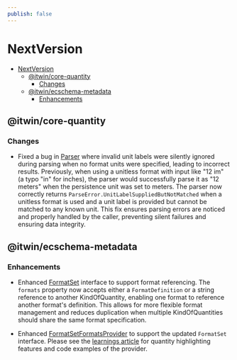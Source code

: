 ```yaml
---
publish: false
---
```

# NextVersion

- [NextVersion](#nextversion)
  - [@itwin/core-quantity](#itwincore-quantity)
    - [Changes](#changes)
  - [@itwin/ecschema-metadata](#itwinecschema-metadata)
    - [Enhancements](#enhancements)

## @itwin/core-quantity

### Changes

- Fixed a bug in [Parser]($quantity) where invalid unit labels were silently ignored during parsing when no format units were specified, leading to incorrect results. Previously, when using a unitless format with input like "12 im" (a typo "in" for inches), the parser would successfully parse it as "12 meters" when the persistence unit was set to meters. The parser now correctly returns `ParseError.UnitLabelSuppliedButNotMatched` when a unitless format is used and a unit label is provided but cannot be matched to any known unit. This fix ensures parsing errors are noticed and properly handled by the caller, preventing silent failures and ensuring data integrity.

## @itwin/ecschema-metadata

### Enhancements

- Enhanced [FormatSet]($ecschema-metadata) interface to support format referencing. The `formats` property now accepts either a `FormatDefinition` or a string reference to another KindOfQuantity, enabling one format to reference another format's definition. This allows for more flexible format management and reduces duplication when multiple KindOfQuantities should share the same format specification.

- Enhanced [FormatSetFormatsProvider]($ecschema-metadata) to support the updated `FormatSet` interface. Please see the [learnings article](../learning/quantity/index.md) for quantity highlighting features and code examples of the provider.
